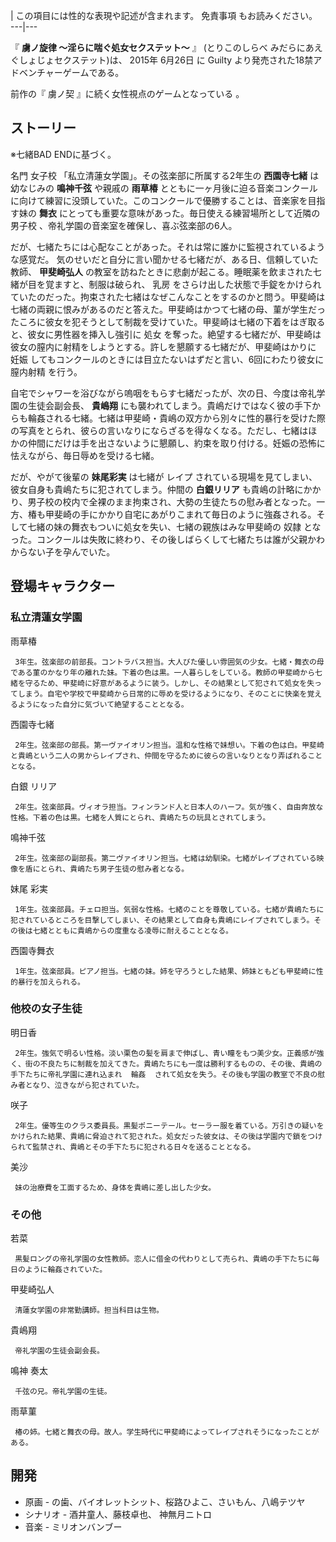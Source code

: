 |  この項目には性的な表現や記述が含まれます。  免責事項  もお読みください。  
---|---  
  
『 **虜ノ旋律 〜淫らに喘ぐ処女セクステット〜** 』 (とりこのしらべ みだらにあえぐしょじょセクステット)は、  2015年  6月26日  に
Guilty  より発売された18禁アドベンチャーゲームである。

前作の『  虜ノ契  』に続く女性視点のゲームとなっている    。

##  ストーリー  

※七緒BAD ENDに基づく。

名門  女子校  「私立清蓮女学園」。その弦楽部に所属する2年生の **西園寺七緒** は幼なじみの **鳴神千弦** や親戚の **雨草椿**
とともに一ヶ月後に迫る音楽コンクールに向けて練習に没頭していた。このコンクールで優勝することは、音楽家を目指す妹の **舞衣**
にとっても重要な意味があった。毎日使える練習場所として近隣の  男子校  、帝礼学園の音楽室を確保し、喜ぶ弦楽部の6人。

だが、七緒たちには心配なことがあった。それは常に誰かに監視されているような感覚だ。 気のせいだと自分に言い聞かせる七緒だが、ある日、信頼していた教師、
**甲斐崎弘人** の教室を訪ねたときに悲劇が起こる。睡眠薬を飲まされた七緒が目を覚ますと、制服は破られ、  乳房
をさらけ出した状態で手錠をかけられていたのだった。拘束された七緒はなぜこんなことをするのかと問う。甲斐崎は七緒の両親に恨みがあるのだと答えた。甲斐崎はかつて七緒の母、菫が学生だったころに彼女を犯そうとして制裁を受けていた。甲斐崎は七緒の下着をはぎ取ると、彼女に男性器を挿入し強引に
処女  を奪った。絶望する七緒だが、甲斐崎は彼女の膣内に射精をしようとする。許しを懇願する七緒だが、甲斐崎はかりに  妊娠
してもコンクールのときには目立たないはずだと言い、6回にわたり彼女に  膣内射精  を行う。

自宅でシャワーを浴びながら嗚咽をもらす七緒だったが、次の日、今度は帝礼学園の生徒会副会長、 **貴嶋翔**
にも襲われてしまう。貴嶋だけではなく彼の手下からも輪姦される七緒。七緒は甲斐崎・貴嶋の双方から別々に性的暴行を受けた際の写真をとられ、彼らの言いなりにならざるを得なくなる。ただし、七緒はほかの仲間にだけは手を出さないように懇願し、約束を取り付ける。妊娠の恐怖に怯えながら、毎日辱めを受ける七緒。

だが、やがて後輩の **妹尾彩実** は七緒が  レイプ  されている現場を見てしまい、彼女自身も貴嶋たちに犯されてしまう。仲間の **白銀リリア**
も貴嶋の計略にかかり、男子校の校内で全裸のまま拘束され、大勢の生徒たちの慰み者となった。一方、椿も甲斐崎の手にかかり自宅にあがりこまれて毎日のように強姦される。そして七緒の妹の舞衣もついに処女を失い、七緒の親族はみな甲斐崎の
奴隷  となった。コンクールは失敗に終わり、その後しばらくして七緒たちは誰が父親かわからない子を孕んでいた。

##  登場キャラクター  

###  私立清蓮女学園  

雨草椿

     3年生。弦楽部の前部長。コントラバス担当。大人びた優しい雰囲気の少女。七緒・舞衣の母である菫のかなり年の離れた妹。下着の色は黒。一人暮らしをしている。教師の甲斐崎から七緒を守るため、甲斐崎に好意があるように装う。しかし、その結果として犯されて処女を失ってしまう。自宅や学校で甲斐崎から日常的に辱めを受けるようになり、そのことに快楽を覚えるようになった自分に気づいて絶望することとなる。 
西園寺七緒

     2年生。弦楽部の部長。第一ヴァイオリン担当。温和な性格で妹想い。下着の色は白。甲斐崎と貴嶋という二人の男からレイプされ、仲間を守るために彼らの言いなりとなり弄ばれることとなる。 
白銀 リリア

     2年生。弦楽部員。ヴィオラ担当。フィンランド人と日本人のハーフ。気が強く、自由奔放な性格。下着の色は黒。七緒を人質にとられ、貴嶋たちの玩具とされてしまう。 
鳴神千弦

     2年生。弦楽部の副部長。第二ヴァイオリン担当。七緒は幼馴染。七緒がレイプされている映像を盾にとられ、貴嶋たち男子生徒の慰み者となる。 
妹尾 彩実

     1年生。弦楽部員。チェロ担当。気弱な性格。七緒のことを尊敬している。七緒が貴嶋たちに犯されているところを目撃してしまい、その結果として自身も貴嶋にレイプされてしまう。その後は七緒とともに貴嶋からの度重なる凌辱に耐えることとなる。 
西園寺舞衣

     1年生。弦楽部員。ピアノ担当。七緒の妹。姉を守ろうとした結果、姉妹ともども甲斐崎に性的暴行を加えられる。 

###  他校の女子生徒  

明日香

     2年生。強気で明るい性格。淡い栗色の髪を肩まで伸ばし、青い瞳をもつ美少女。正義感が強く、街の不良たちに制裁を加えてきた。貴嶋たちにも一度は勝利するものの、その後、貴嶋の手下たちに帝礼学園に連れ込まれ  輪姦  されて処女を失う。その後も学園の教室で不良の慰み者となり、泣きながら犯されていた。 
咲子

     2年生。優等生のクラス委員長。黒髪ポニーテール。セーラー服を着ている。万引きの疑いをかけられた結果、貴嶋に脅迫されて犯された。処女だった彼女は、その後は学園内で鎖をつけられて監禁され、貴嶋とその手下たちに犯される日々を送ることとなる。 
美沙

     妹の治療費を工面するため、身体を貴嶋に差し出した少女。 

###  その他  

若菜

     黒髪ロングの帝礼学園の女性教師。恋人に借金の代わりとして売られ、貴嶋の手下たちに毎日のように輪姦されていた。 
甲斐崎弘人

     清蓮女学園の非常勤講師。担当科目は生物。 
貴嶋翔

     帝礼学園の生徒会副会長。 
鳴神 奏太

     千弦の兄。帝礼学園の生徒。 
雨草菫

     椿の姉。七緒と舞衣の母。故人。学生時代に甲斐崎によってレイプされそうになったことがある。 

##  開発  

  * 原画 - の歯、バイオレットシット、桜路ひよこ、さいもん、八嶋テツヤ   
  * シナリオ - 酒井童人、藤枝卓也、  神無月ニトロ 
  * 音楽 - ミリオンバンブー 

